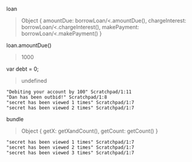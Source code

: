 loan
> Object { amountDue: borrowLoan/<.amountDue(), chargeInterest: borrowLoan/<.chargeInterest(), makePayment: borrowLoan/<.makePayment() }

loan.amountDue()
> 1000

var debt = 0;
> undefined

```
"Debiting your account by 100" Scratchpad/1:11
"Dan has been outbid!" Scratchpad/1:8
"secret has been viewed 1 times" Scratchpad/1:7
"secret has been viewed 2 times" Scratchpad/1:7
```

bundle
> Object { getX: getXandCount(), getCount: getCount() }

```
"secret has been viewed 1 times" Scratchpad/1:7
"secret has been viewed 2 times" Scratchpad/1:7
"secret has been viewed 3 times" Scratchpad/1:7
```
